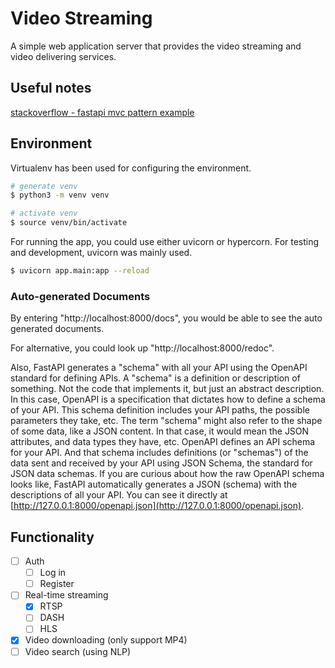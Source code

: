 # Video Streaming

A simple web application server that provides the video streaming and video delivering services.

## Useful notes

[stackoverflow - fastapi mvc pattern example](https://stackoverflow.com/a/64987404/9012940)

## Environment

Virtualenv has been used for configuring the environment.

```bash
# generate venv
$ python3 -m venv venv

# activate venv
$ source venv/bin/activate
```

For running the app, you could use either uvicorn or hypercorn. For testing and development, uvicorn was mainly used.

```bash
$ uvicorn app.main:app --reload
```

### Auto-generated Documents

By entering "http://localhost:8000/docs", you would be able to see the auto generated documents.

For alternative, you could look up "http://localhost:8000/redoc".

Also, FastAPI generates a "schema" with all your API using the OpenAPI standard for defining APIs. A "schema" is a definition or description of something. Not the code that implements it, but just an abstract description. In this case, OpenAPI is a specification that dictates how to define a schema of your API. This schema definition includes your API paths, the possible parameters they take, etc. The term "schema" might also refer to the shape of some data, like a JSON content. In that case, it would mean the JSON attributes, and data types they have, etc. OpenAPI defines an API schema for your API. And that schema includes definitions (or "schemas") of the data sent and received by your API using JSON Schema, the standard for JSON data schemas. If you are curious about how the raw OpenAPI schema looks like, FastAPI automatically generates a JSON (schema) with the descriptions of all your API. You can see it directly at [http://127.0.0.1:8000/openapi.json](http://127.0.0.1:8000/openapi.json).

## Functionality

- [ ] Auth
    * [ ] Log in
    * [ ] Register
- [ ] Real-time streaming
    * [x] RTSP
    * [ ] DASH
    * [ ] HLS
- [x] Video downloading (only support MP4)
- [ ] Video search (using NLP)
